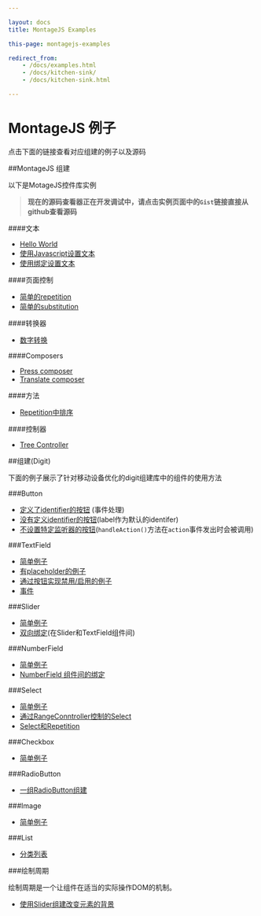 ```yaml
---

layout: docs
title: MontageJS Examples

this-page: montagejs-examples

redirect_from:
    - /docs/examples.html
    - /docs/kitchen-sink/
    - /docs/kitchen-sink.html

---
```


MontageJS 例子
=========

点击下面的链接查看对应组建的例子以及源码 

##MontageJS 组建

以下是MotageJS控件库实例

>__现在的源码查看器正在开发调试中，请点击实例页面中的`Gist`链接直接从github查看源码__
>

####文本

* [Hello World](http://montagejs.github.io/mfiddle/#!/5904314)
* [使用Javascript设置文本](http://montagejs.github.io/mfiddle/#!/5904331)
* [使用绑定设置文本](http://montagejs.github.io/mfiddle/#!/6343006)

####页面控制

* [简单的repetition](http://montagejs.github.io/mfiddle/#!/07a089a44c73a908cb40)
* [简单的substitution](http://montagejs.github.io/mfiddle/#!/5906283)

####转换器

* [数字转换](http://montagejs.github.io/mfiddle/#!/5904344)

####Composers

* [Press composer](http://montagejs.github.io/mfiddle/#!/7852383)
* [Translate composer](http://montagejs.github.io/mfiddle/#!/7854041)

####方法

* [Repetition中排序](http://montagejs.github.io/mfiddle/#!/aeffafd1efbdd80530d4)

####控制器

* [Tree Controller](http://montagejs.github.io/mfiddle/#!/2e012d82ddd3d040cf74)


##组建(Digit)

下面的例子展示了针对移动设备优化的digit组建库中的组件的使用方法

###Button
* [定义了identifier的按钮](http://montagejs.github.io/mfiddle/#!/5906286) (事件处理)
* [没有定义identifier的按钮](http://montagejs.github.io/mfiddle/#!/5906289)(label作为默认的identifer)
* [不设置特定监听器的按钮](http://montagejs.github.io/mfiddle/#!/5906291)(`handleAction()`方法在`action`事件发出时会被调用)

###TextField

* [简单例子](http://montagejs.github.io/mfiddle/#!/5906293)
* [有placeholder的例子](http://montagejs.github.io/mfiddle/#!/5906294)
* [通过按钮实现禁用/启用的例子](http://montagejs.github.io/mfiddle/#!/5906296)
* [事件](http://montagejs.github.io/mfiddle/#!/5906297)

###Slider

* [简单例子](http://montagejs.github.io/mfiddle/#!/5904461)
* [双向绑定](http://montagejs.github.io/mfiddle/#!/5904468)(在Slider和TextField组件间)

###NumberField

* [简单例子](http://montagejs.github.io/mfiddle/#!/5904473)
* [NumberField 组件间的绑定](http://montagejs.github.io/mfiddle/#!/5904479)

###Select

* [简单例子](http://montagejs.github.io/mfiddle/#!/5904481)
* [通过RangeConntroller控制的Select](http://montagejs.github.io/mfiddle/#!/5904482)
* [Select和Repetition](http://montagejs.github.io/mfiddle/#!/179e3a459daf280dabe1)

###Checkbox

* [简单例子](http://montagejs.github.io/mfiddle/#!/5904488)

###RadioButton

* [一组RadioButton组建](http://montagejs.github.io/mfiddle/#!/5904493)

###Image

* [简单例子](http://montagejs.github.io/mfiddle/#!/5904495)

###List

* [分类列表](http://montagejs.github.io/mfiddle/#!/85e4c0b3986c31e0a2e3)

###绘制周期

绘制周期是一个让组件在适当的实际操作DOM的机制。

* [使用Slider组建改变元素的背景](http://montagejs.github.io/mfiddle/#!/5904498)